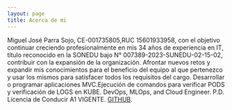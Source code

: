 ```yaml
---
layout: page
title: Acerca de mi
---
```


Miguel José Parra Sojo, CE-001735805,RUC 15601933958, con el objetivo continuar creciendo profesionalmente en mis 34 años de experiencia en IT, título reconocido en la SONEDU bajo N° 007389-2023-SUNEDU-02-15-02, contribuir con la expansión de la organización. Afrontar nuevos retos y expandir mis conocimientos para el beneficio del equipo al que pertenezco y usar los mismos para satisfacer todos los requisitos del cargo. Desarrollar o programar aplicaciones MVC.Ejecución de comandos para verificar PODS y verificación de LOGS en KUBE.
DevOps, MLOps, and Cloud Engineer. P.D. Licencia de Conducir A1 VIGENTE.
[GITHUB](https://github.com/parramiguel).